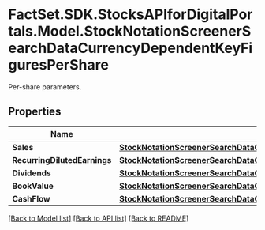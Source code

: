 # FactSet.SDK.StocksAPIforDigitalPortals.Model.StockNotationScreenerSearchDataCurrencyDependentKeyFiguresPerShare
Per-share parameters.

## Properties

Name | Type | Description | Notes
------------ | ------------- | ------------- | -------------
**Sales** | [**StockNotationScreenerSearchDataCurrencyDependentKeyFiguresPerShareSales**](StockNotationScreenerSearchDataCurrencyDependentKeyFiguresPerShareSales.md) |  | [optional] 
**RecurringDilutedEarnings** | [**StockNotationScreenerSearchDataCurrencyDependentKeyFiguresPerShareRecurringDilutedEarnings**](StockNotationScreenerSearchDataCurrencyDependentKeyFiguresPerShareRecurringDilutedEarnings.md) |  | [optional] 
**Dividends** | [**StockNotationScreenerSearchDataCurrencyDependentKeyFiguresPerShareDividends**](StockNotationScreenerSearchDataCurrencyDependentKeyFiguresPerShareDividends.md) |  | [optional] 
**BookValue** | [**StockNotationScreenerSearchDataCurrencyDependentKeyFiguresPerShareBookValue**](StockNotationScreenerSearchDataCurrencyDependentKeyFiguresPerShareBookValue.md) |  | [optional] 
**CashFlow** | [**StockNotationScreenerSearchDataCurrencyDependentKeyFiguresPerShareCashFlow**](StockNotationScreenerSearchDataCurrencyDependentKeyFiguresPerShareCashFlow.md) |  | [optional] 

[[Back to Model list]](../README.md#documentation-for-models) [[Back to API list]](../README.md#documentation-for-api-endpoints) [[Back to README]](../README.md)

